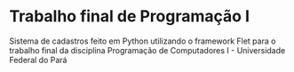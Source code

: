 # Trabalho final de Programação I
Sistema de cadastros feito em Python utilizando o framework Flet para o trabalho final da disciplina Programação de Computadores I - Universidade Federal do Pará
